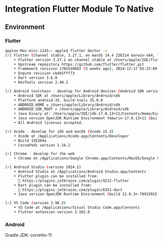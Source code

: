 <!--
 * @LastEditors: liushuxin admin@example.com
 * @LastEditTime: 2025-01-21 22:42:08
 * @FilePath: /flutter_boost_demo/README.md
 * @Description: 
 * 
 * Copyright (c) 2025 by liushuxin@comeon.com All Rights Reserved. 
-->

# Integration Flutter Module To Native

## Environment

### Flutter

```bash
apples-Mac-mini-1243:~ apple$ flutter doctor -v
[✓] Flutter (Channel stable, 3.27.1, on macOS 14.4 23E214 darwin-x64, locale en-CN)
    • Flutter version 3.27.1 on channel stable at /Users/apple/IDE/flutter
    • Upstream repository https://github.com/flutter/flutter.git
    • Framework revision 17025dd882 (5 weeks ago), 2024-12-17 03:23:09 +0900
    • Engine revision cb4b5fff73
    • Dart version 3.6.0
    • DevTools version 2.40.2

[✓] Android toolchain - develop for Android devices (Android SDK version 35.0.0)
    • Android SDK at /Users/apple/Library/Android/sdk
    • Platform android-35, build-tools 35.0.0
    • ANDROID_HOME = /Users/apple/Library/Android/sdk
    • ANDROID_SDK_ROOT = /Users/apple/Library/Android/sdk
    • Java binary at: /Users/apple/IDE/jdk-17.0.13+11/Contents/Home/bin/java
    • Java version OpenJDK Runtime Environment Temurin-17.0.13+11 (build 17.0.13+11)
    • All Android licenses accepted.

[✓] Xcode - develop for iOS and macOS (Xcode 15.3)
    • Xcode at /Applications/Xcode.app/Contents/Developer
    • Build 15E204a
    • CocoaPods version 1.16.2

[✓] Chrome - develop for the web
    • Chrome at /Applications/Google Chrome.app/Contents/MacOS/Google Chrome

[✓] Android Studio (version 2024.2)
    • Android Studio at /Applications/Android Studio.app/Contents
    • Flutter plugin can be installed from:
      🔨 https://plugins.jetbrains.com/plugin/9212-flutter
    • Dart plugin can be installed from:
      🔨 https://plugins.jetbrains.com/plugin/6351-dart
    • Java version OpenJDK Runtime Environment (build 21.0.3+-79915915-b509.11)

[✓] VS Code (version 1.96.2)
    • VS Code at /Applications/Visual Studio Code.app/Contents
    • Flutter extension version 3.102.0
```

### Android

Gradle JDK: corretto-11

